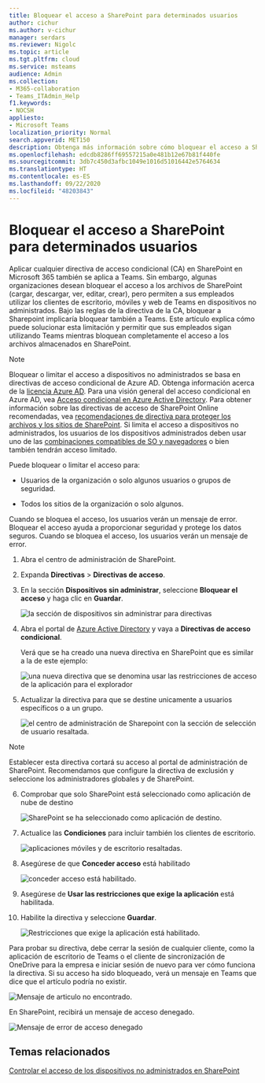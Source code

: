 ```yaml
---
title: Bloquear el acceso a SharePoint para determinados usuarios
author: cichur
ms.author: v-cichur
manager: serdars
ms.reviewer: Nigolc
ms.topic: article
ms.tgt.pltfrm: cloud
ms.service: msteams
audience: Admin
ms.collection:
- M365-collaboration
- Teams_ITAdmin_Help
f1.keywords:
- NOCSH
appliesto:
- Microsoft Teams
localization_priority: Normal
search.appverid: MET150
description: Obtenga más información sobre cómo bloquear el acceso a SharePoint para determinados usuarios
ms.openlocfilehash: edcdb8286ff69557215a0e481b12e67b81f440fe
ms.sourcegitcommit: 3db7c450d3afbc1049e1016d51016442e5764634
ms.translationtype: HT
ms.contentlocale: es-ES
ms.lasthandoff: 09/22/2020
ms.locfileid: "48203843"
---
```

# <a name="block-access-to-sharepoint-for-specific-users"></a>Bloquear el acceso a SharePoint para determinados usuarios

Aplicar cualquier directiva de acceso condicional (CA) en SharePoint en Microsoft 365 también se aplica a Teams. Sin embargo, algunas organizaciones desean bloquear el acceso a los archivos de SharePoint (cargar, descargar, ver, editar, crear), pero permiten a sus empleados utilizar los clientes de escritorio, móviles y web de Teams en dispositivos no administrados. Bajo las reglas de la directiva de la CA, bloquear a Sharepoint implicaría bloquear también a Teams. Este artículo explica cómo puede solucionar esta limitación y permitir que sus empleados sigan utilizando Teams mientras bloquean completamente el acceso a los archivos almacenados en SharePoint.

> [!Note]
> Bloquear o limitar el acceso a dispositivos no administrados se basa en directivas de acceso condicional de Azure AD. Obtenga información acerca de la [licencia Azure AD](https://azure.microsoft.com/pricing/details/active-directory/). Para una visión general del acceso condicional en Azure AD, vea [Acceso condicional en Azure Active Directory](https://docs.microsoft.com/azure/active-directory/conditional-access/overview). Para obtener información sobre las directivas de acceso de SharePoint Online recomendadas, vea [recomendaciones de directiva para proteger los archivos y los sitios de SharePoint](https://docs.microsoft.com/microsoft-365/enterprise/sharepoint-file-access-policies). Si limita el acceso a dispositivos no administrados, los usuarios de los dispositivos administrados deben usar uno de las [combinaciones compatibles de SO y navegadores](https://docs.microsoft.com/azure/active-directory/conditional-access/technical-reference#client-apps-condition) o bien también tendrán acceso limitado.

Puede bloquear o limitar el acceso para:

- Usuarios de la organización o solo algunos usuarios o grupos de seguridad.

- Todos los sitios de la organización o solo algunos.

Cuando se bloquea el acceso, los usuarios verán un mensaje de error. Bloquear el acceso ayuda a proporcionar seguridad y protege los datos seguros. Cuando se bloquea el acceso, los usuarios verán un mensaje de error.

1. Abra el centro de administración de SharePoint.

2. Expanda **Directivas** > **Directivas de acceso**.

3. En la sección **Dispositivos sin administrar**, seleccione **Bloquear el acceso** y haga clic en **Guardar**.

   ![la sección de dispositivos sin administrar para directivas](media/no-sharepoint-access1.png)

4. Abra el portal de [Azure Active Directory](https://portal.azure.com/#blade/Microsoft_AAD_IAM/ConditionalAccessBlade/Policies) y vaya a **Directivas de acceso condicional**.

    Verá que se ha creado una nueva directiva en SharePoint que es similar a la de este ejemplo:

    ![una nueva directiva que se denomina usar las restricciones de acceso de la aplicación para el explorador](media/no-sharepoint-access2.png)

5. Actualizar la directiva para que se destine unicamente a usuarios específicos o a un grupo.

    ![el centro de administración de Sharepoint con la sección de selección de usuario resaltada.](media/no-sharepoint-access2b.png)

  > [!Note]
> Establecer esta directiva cortará su acceso al portal de administración de SharePoint. Recomendamos que configure la directiva de exclusión y seleccione los administradores globales y de SharePoint.

6. Comprobar que solo SharePoint está seleccionado como aplicación de nube de destino

    ![SharePoint se ha seleccionado como aplicación de destino.](media/no-sharepoint-access3.png)

7. Actualice las **Condiciones** para incluir también los clientes de escritorio.

    ![aplicaciones móviles y de escritorio resaltadas.](media/no-sharepoint-access4.png)

8. Asegúrese de que **Conceder acceso** está habilitado

    ![conceder acceso está habilitado.](media/no-sharepoint-access5.png)

9. Asegúrese de **Usar las restricciones que exige la aplicación** está habilitada.

10. Habilite la directiva y seleccione **Guardar**.

    ![Restricciones que exige la aplicación está habilitado.](media/no-sharepoint-access6.png)

Para probar su directiva, debe cerrar la sesión de cualquier cliente, como la aplicación de escritorio de Teams o el cliente de sincronización de OneDrive para la empresa e iniciar sesión de nuevo para ver cómo funciona la directiva. Si su acceso ha sido bloqueado, verá un mensaje en Teams que dice que el artículo podría no existir.

 ![Mensaje de articulo no encontrado.](media/access-denied-sharepoint.png)

En SharePoint, recibirá un mensaje de acceso denegado.

![Mensaje de error de acceso denegado](media/blocked-access-warning.png)

## <a name="related-topics"></a>Temas relacionados

[Controlar el acceso de los dispositivos no administrados en SharePoint](https://docs.microsoft.com/sharepoint/control-access-from-unmanaged-devices)
